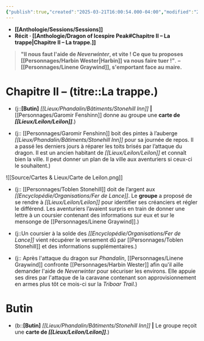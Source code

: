 ```yaml
---
{"publish":true,"created":"2025-03-21T16:00:54.000-04:00","modified":"2025-03-21T16:00:54.000-04:00","cssclasses":""}
---
```



- **[[Anthologie/Sessions/Sessions]]**
- **Récit · [[Anthologie/Dragon of Icespire Peak#Chapitre II – La trappe\|Chapitre II – La trappe.]]**

> **"Il nous faut l'aide de *Neverwinter*, et vite ! Ce que tu proposes [[Personnages/Harbin Wester\|Harbin]] va nous faire tuer !"**.
> **– [[Personnages/Linene Graywind]], s'emportant face au maire.** 

# **Chapitre II –** (titre::**La trappe.**)

- (j::**[Butin]** *[[Lieux/Phandalin/Bâtiments/Stonehill Inn]]* **|** [[Personnages/Garomir Fenshinn]] donne au groupe une **carte de *[[Lieux/Leilon/Leilon]]***.)

- (j:: [[Personnages/Garomir Fenshinn]] boit des pintes à l’auberge *[[Lieux/Phandalin/Bâtiments/Stonehill Inn]]* pour sa journée de repos. Il a passé les derniers jours à réparer les toits brisés par l’attaque du dragon. Il est un ancien habitant de *[[Lieux/Leilon/Leilon]]* et connaît bien la ville. Il peut donner un plan de la ville aux aventuriers si ceux-ci le souhaitent.)

![[Source/Cartes & Lieux/Carte de Leilon.png]]

- (j:: [[Personnages/Toblen Stonehill]] doit de l’argent aux *[[Encyclopédie/Organisations/Fer de Lance]]*. Le **groupe** a proposé de se rendre à *[[Lieux/Leilon/Leilon]]* pour identifier ses créanciers et régler le différend. Les aventuriers l’avaient surpris en train de donner une lettre à un coursier contenant des informations sur eux et sur le mensonge de [[Personnages/Linene Graywind]].)

- (j::Un coursier à la solde des *[[Encyclopédie/Organisations/Fer de Lance]]* vient récupérer le versement dû par [[Personnages/Toblen Stonehill]] et des informations supplémentaires.)
  
- (j:: Après l'attaque du dragon sur *Phandalin*, [[Personnages/Linene Graywind]] confronte [[Personnages/Harbin Wester]] afin qu'il aille demander l'aide de *Neverwinter* pour sécuriser les environs. Elle appuie ses dires par l'attaque de la caravane contenant son approvisionnement en armes plus tôt ce mois-ci sur la *Triboar Trail*.)

# Butin

- (b::**[Butin]** *[[Lieux/Phandalin/Bâtiments/Stonehill Inn]]* **|** Le groupe reçoit une **carte de *[[Lieux/Leilon/Leilon]]***.)